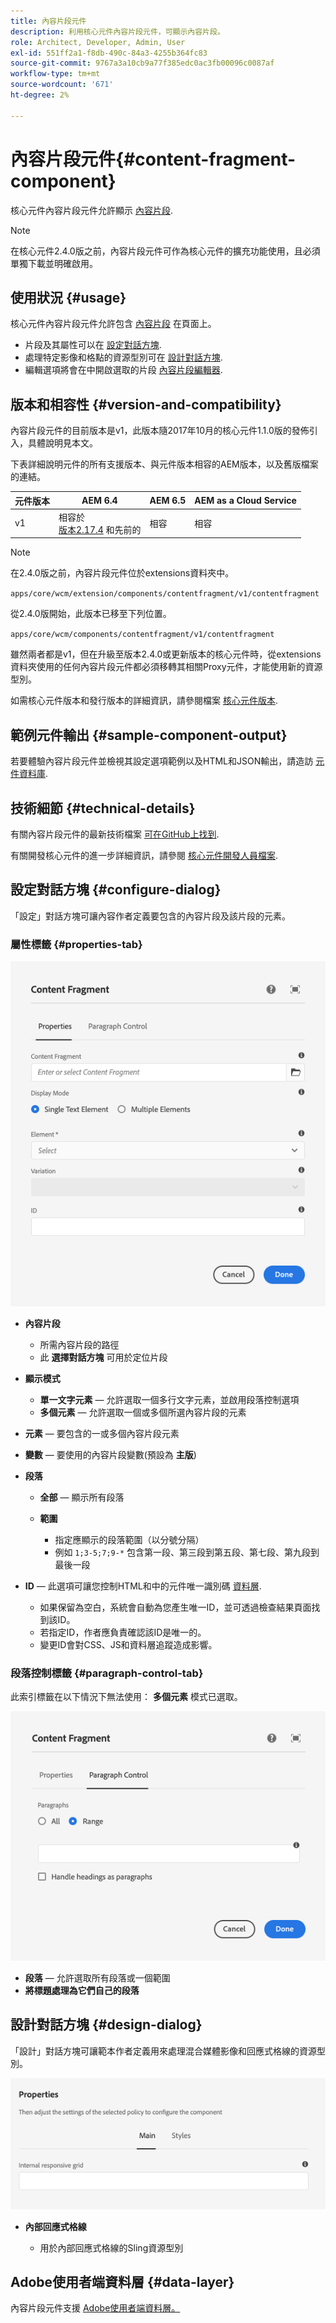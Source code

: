 ```yaml
---
title: 內容片段元件
description: 利用核心元件內容片段元件，可顯示內容片段。
role: Architect, Developer, Admin, User
exl-id: 551ff2a1-f8db-490c-84a3-4255b364fc83
source-git-commit: 9767a3a10cb9a77f385edc0ac3fb00096c0087af
workflow-type: tm+mt
source-wordcount: '671'
ht-degree: 2%

---
```


# 內容片段元件{#content-fragment-component}

核心元件內容片段元件允許顯示 [內容片段](https://experienceleague.adobe.com/docs/experience-manager-cloud-service/assets/content-fragments/content-fragments.html).

>[!NOTE]
>
>在核心元件2.4.0版之前，內容片段元件可作為核心元件的擴充功能使用，且必須單獨下載並明確啟用。

## 使用狀況 {#usage}

核心元件內容片段元件允許包含 [內容片段](https://experienceleague.adobe.com/docs/experience-manager-cloud-service/assets/content-fragments/content-fragments.html) 在頁面上。

* 片段及其屬性可以在 [設定對話方塊](#configure-dialog).
* 處理特定影像和格點的資源型別可在 [設計對話方塊](#design-dialog).
* 編輯選項將會在中開啟選取的片段 [內容片段編輯器](https://experienceleague.adobe.com/docs/experience-manager-cloud-service/assets/content-fragments/content-fragments-variations.html).

## 版本和相容性 {#version-and-compatibility}

內容片段元件的目前版本是v1，此版本隨2017年10月的核心元件1.1.0版的發佈引入，具體說明見本文。

下表詳細說明元件的所有支援版本、與元件版本相容的AEM版本，以及舊版檔案的連結。

| 元件版本 | AEM 6.4 | AEM 6.5 | AEM as a Cloud Service  |
|--- |--- |---|---|
| v1 | 相容於<br>[版本2.17.4](/help/versions.md) 和先前的 | 相容 | 相容 |

>[!NOTE]
>
>在2.4.0版之前，內容片段元件位於extensions資料夾中。
>
> `apps/core/wcm/extension/components/contentfragment/v1/contentfragment`
> 
>從2.4.0版開始，此版本已移至下列位置。
>
>`apps/core/wcm/components/contentfragment/v1/contentfragment`
>
>雖然兩者都是v1，但在升級至版本2.4.0或更新版本的核心元件時，從extensions資料夾使用的任何內容片段元件都必須移轉其相關Proxy元件，才能使用新的資源型別。

如需核心元件版本和發行版本的詳細資訊，請參閱檔案 [核心元件版本](/help/versions.md).

## 範例元件輸出 {#sample-component-output}

若要體驗內容片段元件並檢視其設定選項範例以及HTML和JSON輸出，請造訪 [元件資料庫](https://adobe.com/go/aem_cmp_library_cf).

## 技術細節 {#technical-details}

有關內容片段元件的最新技術檔案 [可在GitHub上找到](https://adobe.com/go/aem_cmp_tech_cf_v1).

有關開發核心元件的進一步詳細資訊，請參閱 [核心元件開發人員檔案](/help/developing/overview.md).

## 設定對話方塊 {#configure-dialog}

「設定」對話方塊可讓內容作者定義要包含的內容片段及該片段的元素。

### 屬性標籤 {#properties-tab}

![內容片段元件](/help/assets/content-fragment-edit-properties.png)

* **內容片段**

   * 所需內容片段的路徑
   * 此 **選擇對話方塊** 可用於定位片段

* **顯示模式**
   * **單一文字元素**  — 允許選取一個多行文字元素，並啟用段落控制選項
   * **多個元素**  — 允許選取一個或多個所選內容片段的元素
* **元素**  — 要包含的一或多個內容片段元素
* **變數**  — 要使用的內容片段變數(預設為 **主版**)

* **段落**

   * **全部**  — 顯示所有段落
   * **範圍**

      * 指定應顯示的段落範圍（以分號分隔）
      * 例如 `1;3-5;7;9-*` 包含第一段、第三段到第五段、第七段、第九段到最後一段
* **ID**  — 此選項可讓您控制HTML和中的元件唯一識別碼 [資料層](/help/developing/data-layer/overview.md).
   * 如果保留為空白，系統會自動為您產生唯一ID，並可透過檢查結果頁面找到該ID。
   * 若指定ID，作者應負責確認該ID是唯一的。
   * 變更ID會對CSS、JS和資料層追蹤造成影響。

### 段落控制標籤 {#paragraph-control-tab}

此索引標籤在以下情況下無法使用： **多個元素** 模式已選取。

![內容片段元件](/help/assets/content-fragment-edit-paragraph.png)

* **段落**  — 允許選取所有段落或一個範圍
* **將標題處理為它們自己的段落**

## 設計對話方塊 {#design-dialog}

「設計」對話方塊可讓範本作者定義用來處理混合媒體影像和回應式格線的資源型別。

![內容片段元件的「設計」對話方塊](/help/assets/content-fragment-design.png)

* **內部回應式格線**

   * 用於內部回應式格線的Sling資源型別

## Adobe使用者端資料層 {#data-layer}

內容片段元件支援 [Adobe使用者端資料層。](/help/developing/data-layer/overview.md)
